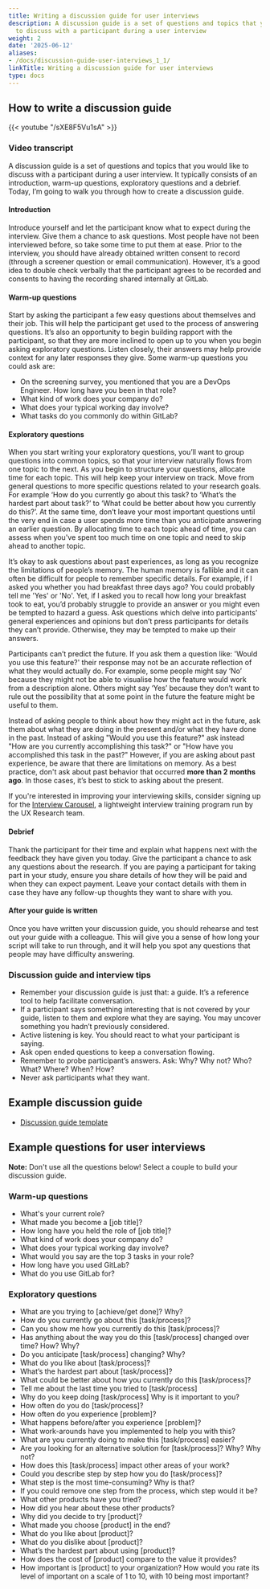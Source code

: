 ```yaml
---
title: Writing a discussion guide for user interviews
description: A discussion guide is a set of questions and topics that you would like
  to discuss with a participant during a user interview
weight: 2
date: '2025-06-12'
aliases:
- /docs/discussion-guide-user-interviews_1_1/
linkTitle: Writing a discussion guide for user interviews
type: docs
---
```


## How to write a discussion guide

{{< youtube "/sXE8F5Vu1sA" >}}

### Video transcript

A discussion guide is a set of questions and topics that you would like to discuss with a participant during a user interview. It typically consists of an introduction, warm-up questions, exploratory questions and a debrief. Today, I’m going to walk you through how to create a discussion guide.

#### Introduction

Introduce yourself and let the participant know what to expect during the interview. Give them a chance to ask questions. Most people have not been interviewed before, so take some time to put them at ease. Prior to the interview, you should have already obtained written consent to record (through a screener question or email communication). However, it’s a good idea to double check verbally that the participant agrees to be recorded and consents to having the recording shared internally at GitLab.

#### Warm-up questions

Start by asking the participant a few easy questions about themselves and their job. This will help the participant get used to the process of answering questions. It’s also an opportunity to begin building rapport with the participant, so that they are more inclined to open up to you when you begin asking exploratory questions. Listen closely, their answers may help provide context for any later responses they give. Some warm-up questions you could ask are:

- On the screening survey, you mentioned that you are a DevOps Engineer. How long have you been in that role?
- What kind of work does your company do?
- What does your typical working day involve?
- What tasks do you commonly do within GitLab?

#### Exploratory questions

When you start writing your exploratory questions, you’ll want to group questions into common topics, so that your interview naturally flows from one topic to the next. As you begin to structure your questions, allocate time for each topic. This will help keep your interview on track. Move from general questions to more specific questions related to your research goals. For example ‘How do you currently go about this task? to ‘What’s the hardest part about task?’ to ‘What could be better about how you currently do this?’. At the same time, don’t leave your most important questions until the very end in case a user spends more time than you anticipate answering an earlier question. By allocating time to each topic ahead of time, you can assess when you've spent too much time on one topic and need to skip ahead to another topic.

It’s okay to ask questions about past experiences, as long as you recognize the limitations of people’s memory. The human memory is fallible and it can often be difficult for people to remember specific details. For example, if I asked you whether you had breakfast three days ago? You could probably tell me 'Yes' or 'No'. Yet, if I asked you to recall how long your breakfast took to eat, you’d probably struggle to provide an answer or you might even be tempted to hazard a guess. Ask questions which delve into participants’ general experiences and opinions but don’t press participants for details they can’t provide. Otherwise, they may be tempted to make up their answers.

Participants can’t predict the future. If you ask them a question like: 'Would you use this feature?' their response may not be an accurate reflection of what they would actually do. For example, some people might say ‘No’ because they might not be able to visualise how the feature would work from a description alone. Others might say ‘Yes’ because they don’t want to rule out the possibility that at some point in the future the feature might be useful to them.

Instead of asking people to think about how they might act in the future, ask them about what they are doing in the present and/or what they have done in the past. Instead of asking "Would you use this feature?" ask instead "How are you currently accomplishing this task?" or "How have you accomplished this task in the past?" However, if you are asking about past experience, be aware that there are limitations on memory. As a best practice, don't ask about past behavior that occurred **more than 2 months ago**. In those cases, it’s best to stick to asking about the present.

If you're interested in improving your interviewing skills, consider signing up for the [Interview Carousel](/handbook/product/ux/ux-research/interview-carousel/), a lightweight interview training program run by the UX Research team.

#### Debrief

Thank the participant for their time and explain what happens next with the feedback they have given you today. Give the participant a chance to ask any questions about the research. If you are paying a participant for taking part in your study, ensure you share details of how they will be paid and when they can expect payment. Leave your contact details with them in case they have any follow-up thoughts they want to share with you.

#### After your guide is written

Once you have written your discussion guide, you should rehearse and test out your guide with a colleague. This will give you a sense of how long your script will take to run through, and it will help you spot any questions that people may have difficulty answering.

### Discussion guide and interview tips

- Remember your discussion guide is just that: a guide. It’s a reference tool to help facilitate conversation.
- If a participant says something interesting that is not covered by your guide, listen to them and explore what they are saying. You may uncover something you hadn’t previously considered.
- Active listening is key. You should react to what your participant is saying.
- Ask open ended questions to keep a conversation flowing.
- Remember to probe participant’s answers. Ask: Why? Why not? Who? What? Where? When? How?
- Never ask participants what they want.

## Example discussion guide

- [Discussion guide template](https://docs.google.com/document/d/1dQ29KkJOZlwrNkxV9z58lR9bNkG2-lSiJPMUpmsiOTw/copy)

## Example questions for user interviews

**Note:** Don't use all the questions below! Select a couple to build your discussion guide.

### Warm-up questions

- What's your current role?
- What made you become a [job title]?
- How long have you held the role of [job title]?
- What kind of work does your company do?
- What does your typical working day involve?
- What would you say are the top 3 tasks in your role?
- How long have you used GitLab?
- What do you use GitLab for?

### Exploratory questions

- What are you trying to [achieve/get done]? Why?
- How do you currently go about this [task/process]?
- Can you show me how you currently do this [task/process]?
- Has anything about the way you do this [task/process] changed over time? How? Why?
- Do you anticipate [task/process] changing? Why?
- What do you like about [task/process]?
- What’s the hardest part about [task/process]?
- What could be better about how you currently do this [task/process]?
- Tell me about the last time you tried to [task/process]
- Why do you keep doing [task/process] Why is it important to you?
- How often do you do [task/process]?
- How often do you experience [problem]?
- What happens before/after you experience [problem]?
- What work-arounds have you implemented to help you with this?
- What are you currently doing to make this [task/process] easier?
- Are you looking for an alternative solution for [task/process]? Why? Why not?
- How does this [task/process] impact other areas of your work?
- Could you describe step by step how you do [task/process]?
- What step is the most time-consuming? Why is that?
- If you could remove one step from the process, which step would it be?
- What other products have you tried?
- How did you hear about these other products?
- Why did you decide to try [product]?
- What made you choose [product] in the end?
- What do you like about [product]?
- What do you dislike about [product]?
- What’s the hardest part about using [product]?
- How does the cost of [product] compare to the value it provides?
- How important is [product] to your organization? How would you rate its level of important on a scale of 1 to 10, with 10 being most important?
